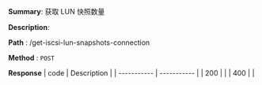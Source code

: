 **Summary**: 获取 LUN 快照数量

**Description**:

**Path** : /get-iscsi-lun-snapshots-connection

**Method** : `POST`

**Response**
| code      | Description |
| ----------- | ----------- |
|  200   |       |
|  400   |       |

